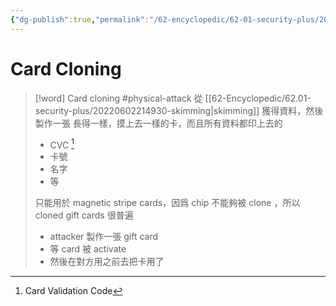```yaml
---
{"dg-publish":true,"permalink":"/62-encyclopedic/62-01-security-plus/20220602215809-card-cloning/","dgHomeLink":true,"dgPassFrontmatter":false}
---
```



# Card Cloning

>[!word] Card cloning #physical-attack 
> 從 [[62-Encyclopedic/62.01-security-plus/20220602214930-skimming|skimming]] 獲得資料，然後 製作一張 長得一樣，摸上去一樣的卡，而且所有資料都印上去的
> - CVC [^1]
> - 卡號
> - 名字
> - 等
> 
> 只能用於 magnetic stripe cards，因爲 chip 不能夠被 clone ，所以 cloned gift cards 很普遍 
> - attacker 製作一張 gift card 
> - 等 card 被 activate 
> - 然後在對方用之前去把卡用了
<!--ID: 1654406587931-->


[^1]: Card Validation Code 
